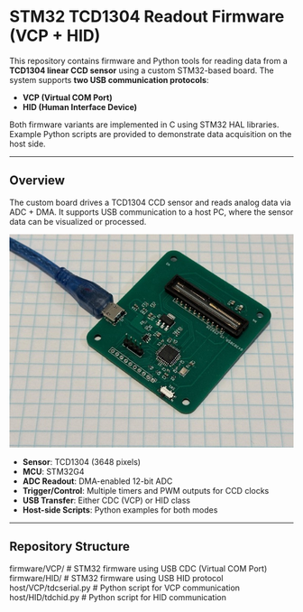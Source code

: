 # STM32 TCD1304 Readout Firmware (VCP + HID)

This repository contains firmware and Python tools for reading data from a **TCD1304 linear CCD sensor** using a custom STM32-based board. The system supports **two USB communication protocols**:
- **VCP (Virtual COM Port)**
- **HID (Human Interface Device)**

Both firmware variants are implemented in C using STM32 HAL libraries. Example Python scripts are provided to demonstrate data acquisition on the host side.

---

## Overview

The custom board drives a TCD1304 CCD sensor and reads analog data via ADC + DMA. It supports USB communication to a host PC, where the sensor data can be visualized or processed.

![Custom TCD1304 Board](doc/img/board.jpg)


- **Sensor**: TCD1304 (3648 pixels)
- **MCU**: STM32G4
- **ADC Readout**: DMA-enabled 12-bit ADC
- **Trigger/Control**: Multiple timers and PWM outputs for CCD clocks
- **USB Transfer**: Either CDC (VCP) or HID class
- **Host-side Scripts**: Python examples for both modes

---

## Repository Structure

firmware/VCP/ # STM32 firmware using USB CDC (Virtual COM Port)
firmware/HID/ # STM32 firmware using USB HID protocol
host/VCP/tdcserial.py  # Python script for VCP communication
host/HID/tdchid.py # Python script for HID communication
